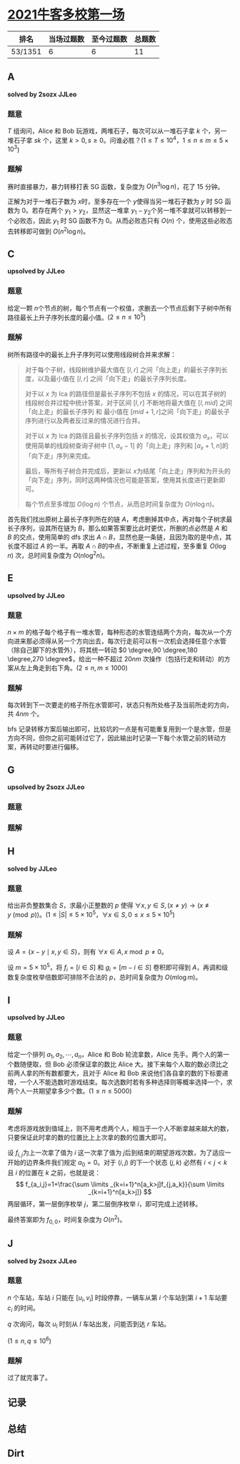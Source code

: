 # [2021牛客多校第一场](https://ac.nowcoder.com/acm/contest/11166)

| 排名    | 当场过题数 | 至今过题数 | 总题数 |
| ------- | ---------- | ---------- | ------ |
| 53/1351 | 6          | 6          | 11     |

## **A**

**solved by 2sozx JJLeo**

### 题意

$T$​ 组询问，Alice 和 Bob 玩游戏，两堆石子，每次可以从一堆石子拿 $k$​ 个，另一堆石子拿 $sk$​ 个，这里 $k>0,s \ge 0$​。问谁必胜？($1 \le T\le 10^4$，$1 \le n \le m \le 5 \times 10^3$​)

### 题解

赛时直接暴力，暴力转移打表 SG 函数，复杂度为 $O(n^3 \log n)$​​，花了 $15$​​​ 分钟。

正解为对于一堆石子数为 $x$​ 时，至多存在一个 $y$​ 使得当另一堆石子数为 $y$​ 时 SG 函数为 $0$​。若存在两个 $y_1>y_2$​​，显然这一堆拿 $y_1-y_2$​​ 个另一堆不拿就可以转移到一个必败态，因此 $y_1$ 时 SG 函数不为 $0$。从而必败态只有 $O(n)$ 个，使用这些必败态去转移即可做到 $O(n^2 \log n)$​。

## **C**

**upsolved by JJLeo**

### 题意

给定一颗 $n$​​​ 个节点的树，每个节点有一个权值，求删去一个节点后剩下子树中所有路径最长上升子序列长度的最小值。($2 \le n \le 10^5$)

### 题解

树所有路径中的最长上升子序列可以使用线段树合并来求解：

>对于每个子树，线段树维护最大值在 $[l,r]$ 之间「向上走」的最长子序列长度，以及最小值在 $[l,r]$ 之间「向下走」的最长子序列长度。
>
>对于以 $x$ 为 lca 的路径但是最长子序列不包括 $x$ 的情况，可以在其子树的线段树合并过程中统计答案，对于区间 $[l,r]$ 不断地将最大值在 $[l,\textit{mid}]$ 之间「向上走」的最长子序列 和 最小值在 $[\textit{mid}+1,r]$​​​ 之间「向下走」的最长子序列进行以及两者反过来的情况进行合并。
>
>对于以 $x$ 为 lca 的路径且最长子序列包括 $x$ 的情况，设其权值为 $a_x$，可以使用简单的线段树查询子树中 $[1,a_x-1]$ 的「向上走」序列和 $[a_x+1,n]$​ 的「向下走」序列来完成。
>
>最后，等所有子树合并完成后，更新以 $x$​​ 为结尾「向上走」序列和为开头的「向下走」序列，同时这两种情况也可能是答案，使用其长度进行更新即可。
>
>每个节点至多增加 $O(\log n)$ 个节点，从而总时间复杂度为 $O(n \log n)$。

首先我们找出原树上最长子序列所在的链 $A$，考虑删掉其中点，再对每个子树求最长子序列，设其所在链为 $B$，那么如果答案要比此时更优，所删的点必然是 $A$ 和 $B$ 的交点，使用简单的 dfs 求出 $A \cap B$，显然也是一条链，且因为取的是中点，其长度不超过 $A$ 的一半。再取 $A \cap B$​ 的中点，不断重复上述过程，至多重复 $O(\log n)$ 次，总时间复杂度为 $O(n \log ^2 n)$​。

## **E**

**upsolved by JJLeo**

### 题意

$n \times m$ 的格子每个格子有一堆水管，每种形态的水管连结两个方向，每次从一个方向进来那必须得从另一个方向出去，每次行走前可以有一次机会选择任意个水管（除自己脚下的水管外），将其统一转动 $0 \degree,90 \degree,180 \degree,270 \degree$，给出一种不超过 $20nm$ 次操作（包括行走和转动）的方案从左上角走到右下角。($2 \le n,m \le 1000$)

### 题解

每次转到下一次要走的格子所在水管即可，状态只有所处格子及当前所走的方向，共 $4nm$ 个。

bfs 记录转移方案后输出即可，比较坑的一点是有可能重复用到一个是水管，但是方向不同，但你之前可能转过它了，因此输出时记录一下每个水管之前的转动方案，再转动时要进行偏移。

## **G**

**upsolved by 2sozx JJLeo**

### 题意



### 题解



## **H**

**solved by JJLeo**

### 题意

给出非负整数集合 $S$​​​，求最小正整数的 $p$​​​ 使得 $\forall x,y \in S,(x\ne y) \to (x \not \equiv y \pmod p)$​。($1 \le |S| \le 5 \times 10^5$​，$\forall x \in S,0 \le x \le 5 \times 10^5$​)​​

### 题解

设 $A=\{x-y \mid x,y \in S\}$，则有 $\forall x \in A, x \bmod p \ne 0$。

设 $m = 5 \times 10^5$，将 $f_i=[i \in S]$ 和 $g_i=[m-i\in S]$ 卷积即可得到 $A$​，再调和级数复杂度枚举倍数即可排除不合法的 $p$，总时间复杂度为 $O(m \log m)$。​

## **I**

**upsolved by JJLeo**

### 题意

给定一个排列 $a_1,a_2, \cdots, a_n$​​​​，Alice 和 Bob 轮流拿数，Alice 先手。两个人的第一个数随便取，但 Bob 必须保证拿的数比 Alice 大。接下来每个人取的数必须比之前两人拿的所有数都要大，且对于 Alice 和 Bob 来说他们各自拿的数的下标要递增，一个人不能选数时游戏结束。每次选数时若有多种选择则等概率选择一个，求两个人一共期望拿多少个数。($1 \le n \le 5000$)

### 题解

考虑将游戏放到值域上，则不用考虑两个人，相当于一个人不断拿越来越大的数，只要保证此时拿的数的位置比上上次拿的数的位置大即可。

设 $f_{i,j}$​ 为​上一次拿了值为 $i$ 这一次拿了值为 $j$​ 后到结束的期望游戏次数，为了适应一开始的边界条件我们规定 $a_0=0$​。对于 $(i,j)$ 的下一个状态 $(j,k)$ 必然有 $i<j<k$​ 且 $i$ 的位置在 $k$​ 之前，也就是说：
$$
f_{a_i,j}=1+\frac{\sum \limits _{k=i+1}^n[a_k>j]f_{j,a_k}}{\sum \limits  _{k=i+1}^n[a_k>j]}
$$
两层循环，第一层倒序枚举 $j$，第二层倒序枚举 $i$，即可完成上述转移。

最终答案即为 $f_{0,0}$，时间复杂度为 $O(n^2)$​。

## **J**

**solved by 2sozx JJLeo**

### 题意

$n$ 个车站，车站 $i$ 只能在 $[u_i,v_i]$ 时段停靠，一辆车从第 $i$ 个车站到第 $i+1$ 车站要 $c_i$ 的时间。

$q$ 次询问，每次 $u_l$​ 时刻从 $l$​ 车站出发，问能否到达 $r$ 车站。

($1 \le n,q \le 10^6$​)

### 题解

过了就完事了。

## **记录**



## **总结**

## **Dirt**



